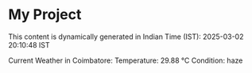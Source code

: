 # My Project

This content is dynamically generated in Indian Time (IST): 2025-03-02 20:10:48 IST


Current Weather in Coimbatore:
Temperature: 29.88 °C
Condition: haze
